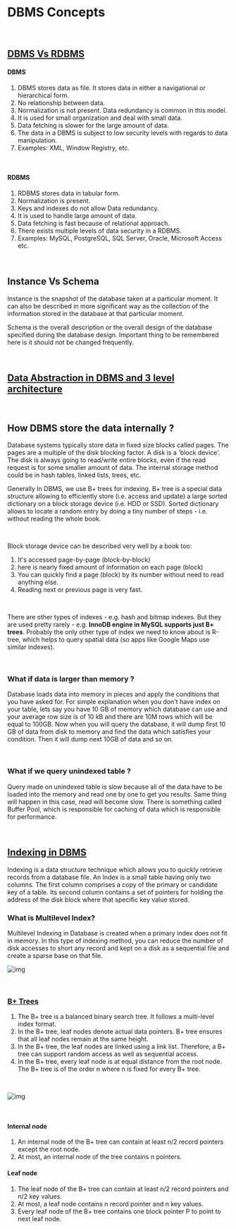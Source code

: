 # DBMS Concepts

<br>

## [DBMS Vs RDBMS](https://www.geeksforgeeks.org/difference-between-rdbms-and-dbms/)

#### DBMS
1. DBMS stores data as file. It stores data in either a navigational or hierarchical form.
2. No relationship between data.
3. Normalization is not present. Data redundancy is common in this model.	
4. It is used for small organization and deal with small data.
5. Data fetching is slower for the large amount of data.
6. The data in a DBMS is subject to low security levels with regards to data manipulation.
7. Examples: XML, Window Registry, etc.

<br>

#### RDBMS
1. RDBMS stores data in tabular form.
2. Normalization is present.
3. Keys and indexes do not allow Data redundancy.
4. It is used to handle large amount of data.
5. Data fetching is fast because of relational approach.
6. There exists multiple levels of data security in a RDBMS.
7. Examples: MySQL, PostgreSQL, SQL Server, Oracle, Microsoft Access etc.

<br>

## Instance Vs Schema
Instance is the snapshot of the database taken at a particular moment. It can also be described in more significant way as the collection of the information stored in the database at that particular moment.

Schema is the overall description or the overall design of the database specified during the database design. Important thing to be remembered here is it should not be changed frequently. 

<br>

## [Data Abstraction in DBMS and 3 level architecture](https://afteracademy.com/blog/what-is-data-abstraction-in-dbms-and-what-are-its-three-levels)

<br>

## How DBMS store the data internally ?
Database systems typically store data in fixed size blocks called pages. The pages are a multiple of the disk blocking factor. A disk is a 'block device'. The disk is always going to read/write entire blocks, even if the read request is for some smaller amount of data. The internal storage method could be in hash tables, linked lists, trees, etc.

Generally In DBMS, we use B+ trees for indexing. B+ tree is a special data structure allowing to efficiently store (i.e. access and update) a large sorted dictionary on a block storage device (i.e. HDD or SSD). Sorted dictionary allows to locate a random entry by doing a tiny number of steps - i.e. without reading the whole book.

<br>

Block storage device can be described very well by a book too:
1. It's accessed page-by-page (block-by-block)
2. here is nearly fixed amount of information on each page (block)
3. You can quickly find a page (block) by its number without need to read anything else.
4. Reading next or previous page is very fast. 

<br>

There are other types of indexes - e.g. hash and bitmap indexes. But they are used pretty rarely - e.g. **InnoDB engine in MySQL supports just B+ trees**. Probably the only other type of index we need to know about is R-tree, which helps to query spatial data (so apps like Google Maps use similar indexes).

<br>

### What if data is larger than memory ?
Database loads data into memory in pieces and apply the conditions that you have asked for. For simple explanation when you don't have index on your table, lets say you have 10 GB of memory which database can use and your average row size is of 10 kB and there are 10M rows which will be equal to 100GB. Now when you will query the database, it will dump first 10 GB of data from disk to memory and find the data which satisfies your condition. Then it will dump next 10GB of data and so on.

<br>

### What if we query unindexed table ?
Query made on unindexed table is slow because all of the data have to be loaded into the memory and read one by one to get you results. Same thing will happen in this case, read will become slow. There is something called Buffer Pool, which is responsible for caching of data which is responsible for performance. 


<br>

## [Indexing in DBMS](https://www.youtube.com/watch?v=SxHX1T53n_A)
Indexing is a data structure technique which allows you to quickly retrieve records from a database file. An Index is a small table having only two columns. The first column comprises a copy of the primary or candidate key of a table. Its second column contains a set of pointers for holding the address of the disk block where that specific key value stored.

### What is Multilevel Index?
Multilevel Indexing in Database is created when a primary index does not fit in memory. In this type of indexing method, you can reduce the number of disk accesses to short any record and kept on a disk as a sequential file and create a sparse base on that file.

![img](https://cdn.guru99.com/images/1/070119_0833_IndexinginD5.png)


<br>

### [B+ Trees](https://www.javatpoint.com/dbms-b-plus-tree)
1. The B+ tree is a balanced binary search tree. It follows a multi-level index format.
2. In the B+ tree, leaf nodes denote actual data pointers. B+ tree ensures that all leaf nodes remain at the same height.
3. In the B+ tree, the leaf nodes are linked using a link list. Therefore, a B+ tree can support random access as well as sequential access.
4. In the B+ tree, every leaf node is at equal distance from the root node. The B+ tree is of the order n where n is fixed for every B+ tree.

<br>

![img](https://static.javatpoint.com/dbms/images/dbms-b-plus-tree.png)

<br>

#### Internal node
1. An internal node of the B+ tree can contain at least n/2 record pointers except the root node.
2. At most, an internal node of the tree contains n pointers.

#### Leaf node
1. The leaf node of the B+ tree can contain at least n/2 record pointers and n/2 key values.
2. At most, a leaf node contains n record pointer and n key values.
3. Every leaf node of the B+ tree contains one block pointer P to point to next leaf node.
